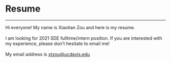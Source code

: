 # Resume
---

Hi everyone! My name is Xiaotian Zou and here is my resume.
<br><br>
I am looking for 2021 SDE fulltime/intern position. If you are interested with my experience, please don't hesitate to email me!
<br><br>
My email address is xtzou@ucdavis.edu
